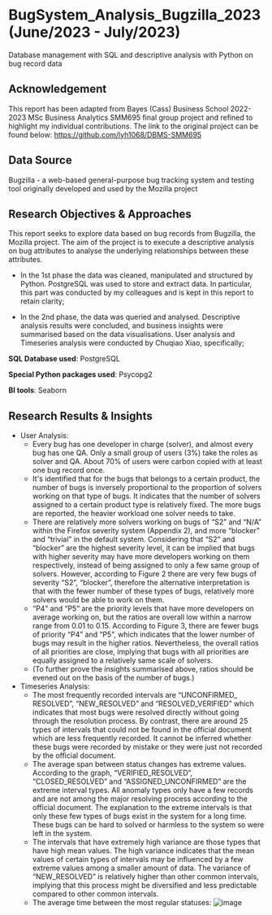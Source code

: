 # BugSystem_Analysis_Bugzilla_2023 (June/2023 - July/2023)
Database management with SQL and descriptive analysis with Python on bug record data
## Acknowledgement
This report has been adapted from Bayes (Cass) Business School 2022-2023 MSc Business Analytics SMM695 final group project and refined to highlight my individual contributions. The link to the original project can be found below:
https://github.com/lyh1068/DBMS-SMM695
## Data Source
Bugzilla - a web-based general-purpose bug tracking system and testing tool originally developed and used by the Mozilla project
## Research Objectives & Approaches
This report seeks to explore data based on bug records from Bugzilla, the Mozilla project. The aim of the project is to execute a descriptive analysis on bug attributes to analyse the underlying relationships between these attributes.

- In the 1st phase the data was cleaned, manipulated and structured by Python. PostgreSQL was used to store and extract data. In particular, this part was conducted by my colleagues and is kept in this report to retain clarity; 

- In the 2nd phase, the data was queried and analysed. Descriptive analysis results were concluded, and business insights were summarised based on the data visualisations. User analysis and Timeseries analysis were conducted by Chuqiao Xiao, specifically; 

**SQL Database used**: PostgreSQL

**Special Python packages used**: Psycopg2

**BI tools**: Seaborn

## Research Results & Insights
- User Analysis:
  - Every bug has one developer in charge (solver), and almost every bug has one QA. Only a small group of users (3%) take the roles as solver and QA. About 70% of users were carbon copied with at least one bug record once.
  - It's identified that for the bugs that belongs to a certain product, the number of bugs is inversely proportional to the proportion of solvers working on that type of bugs. It indicates that the number of solvers assigned to a certain product type is relatively fixed. The more bugs are reported, the heavier workload one solver needs to take.
  - There are relatively more solvers working on bugs of “S2” and “N/A” within the Firefox severity system (Appendix 2), and more “blocker” and “trivial” in the default system. Considering that “S2” and “blocker” are the highest severity level, it can be implied that bugs with higher severity may have more developers working on them respectively, instead of being assigned to only a few same group of solvers. However, according to Figure 2 there are very few bugs of severity “S2”, “blocker”, therefore the alternative interpretation is that with the fewer number of these types of bugs, relatively more solvers would be able to work on them.
  - “P4” and “P5” are the priority levels that have more developers on average working on, but the ratios are overall low within a narrow range from 0.01 to 0.15. According to Figure 3, there are fewer bugs of priority “P4” and “P5”, which indicates that the lower number of bugs may result in the higher ratios. Nevertheless, the overall ratios of all priorities are close, implying that bugs with all priorities are equally assigned to a relatively same scale of solvers.
  - (To further prove the insights summarised above, ratios should be evened out on the basis of the number of bugs.)
- Timeseries Analysis:
  - The most frequently recorded intervals are “UNCONFIRMED_ RESOLVED”, “NEW_RESOLVED” and “RESOLVED_VERIFIED” which indicates that most bugs were resolved directly without going through the resolution process. By contrast, there are around 25 types of intervals that could not be found in the official document which are less frequently recorded. It cannot be inferred whether these bugs were recorded by mistake or they were just not recorded by the official document.
  - The average span between status changes has extreme values. According to the graph, “VERIFIED_RESOLVED”, “CLOSED_RESOLVED” and “ASSIGNED_UNCONFIRMED” are the extreme interval types. All anomaly types only have a few records and are not among the major resolving process according to the official document. The explanation to the extreme intervals is that only these few types of bugs exist in the system for a long time. These bugs can be hard to solved or harmless to the system so were left in the system.
  - The intervals that have extremely high variance are those types that have high mean values. The high variance indicates that the mean values of certain types of intervals may be influenced by a few extreme values among a smaller amount of data. The variance of “NEW_RESOLVED” is relatively higher than other common intervals, implying that this process might be diversified and less predictable compared to other common intervals.
  - The average time between the most regular statuses:
    ![image](https://github.com/XShawn1/BugSystem_Analysis_Bugzilla_2023/assets/113829962/ec8b370c-78d5-42b0-81b5-dd3102368799)


